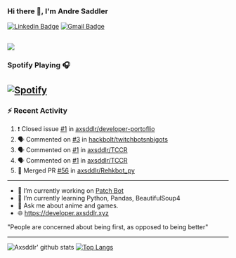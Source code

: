 ### Hi there 👋, I'm Andre Saddler
[![Linkedin Badge](https://img.shields.io/badge/-andrexsaddler-blue?style=flat-square&logo=Linkedin&logoColor=white&link=https://www.linkedin.com/in/andrexsaddler/)](https://www.linkedin.com/in/andrexsaddler/)
[![Gmail Badge](https://img.shields.io/badge/-contact@rehkloos.com-c14438?style=flat-square&logo=Gmail&logoColor=white&link=mailto:contact@rehkloos.com)](mailto:contact@rehkloos.com)

![](https://komarev.com/ghpvc/?username=axsddlr&color=dc143c)
---
### Spotify Playing 🎧

[![Spotify](https://novatorem.rehkloos.vercel.app/api/spotify)](https://open.spotify.com/user/Rehkloos)
---

### :zap: Recent Activity

<!--START_SECTION:activity-->
1. ❗️ Closed issue [#1](https://github.com/axsddlr/developer-portoflio/issues/1) in [axsddlr/developer-portoflio](https://github.com/axsddlr/developer-portoflio)
2. 🗣 Commented on [#3](https://github.com/hackbolt/twitchbotsnbigots/issues/3) in [hackbolt/twitchbotsnbigots](https://github.com/hackbolt/twitchbotsnbigots)
3. 🗣 Commented on [#1](https://github.com/axsddlr/TCCR/issues/1) in [axsddlr/TCCR](https://github.com/axsddlr/TCCR)
4. 🗣 Commented on [#1](https://github.com/axsddlr/TCCR/issues/1) in [axsddlr/TCCR](https://github.com/axsddlr/TCCR)
5. 🎉 Merged PR [#56](https://github.com/axsddlr/Rehkbot_py/pull/56) in [axsddlr/Rehkbot_py](https://github.com/axsddlr/Rehkbot_py)
<!--END_SECTION:activity-->

---

- 🔭 I’m currently working on [Patch Bot](https://github.com/axsddlr/patch_bot)
- 🌱 I’m currently learning Python, Pandas, BeautifulSoup4
- 💬 Ask me about anime and games.
- 🌐 https://developer.axsddlr.xyz

"People are concerned about being first, as opposed to being better"

---
![Axsddlr' github stats](https://github-readme-stats.vercel.app/api?username=axsddlr&count_private=true)
[![Top Langs](https://github-readme-stats.vercel.app/api/top-langs/?username=axsddlr&layout=compact)](https://github.com/anuraghazra/github-readme-stats)
